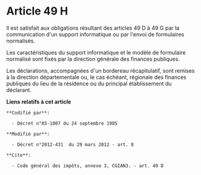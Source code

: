 # Article 49 H

Il est satisfait aux obligations résultant des articles 49 D à 49 G par la communication d'un support informatique ou par
l'envoi de formulaires normalisés. 

Les caractéristiques du support informatique et le modèle de formulaire normalisé sont fixés par la direction générale des
finances publiques. 

Les déclarations, accompagnées d'un bordereau récapitulatif, sont remises à la direction départementale ou, le cas échéant,
régionale des finances publiques du lieu de la résidence ou du principal établissement du déclarant.

**Liens relatifs à cet article**

	**Codifié par**:

	  - Décret n°85-1007 du 24 septembre 1985

	**Modifié par**:

	  - Décret n°2012-431  du 29 mars 2012 - art. 8

	**Cite**:

	  - Code général des impôts, annexe 3, CGIAN3. - art. 49 D
